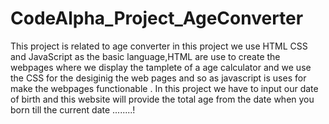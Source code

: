# CodeAlpha_Project_AgeConverter
This project is related to age converter in this project we use HTML CSS and JavaScript as the basic language,HTML are use to create the webpages where we display the tamplete of a age calculator and we use the CSS for the desiginig the web pages and so as javascript is uses for make the webpages functionable . In this project we have to input our date of birth and this website will provide the total age from the date when you born till the current date ........!
